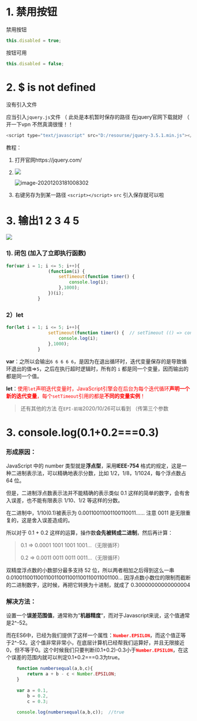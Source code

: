 # 1. 禁用按钮

禁用按钮 

```js
this.disabled = true;
```

按钮可用

```js
this.disabled = false;
```

# 2. $ is not defined

没有引入文件 

应当引入`jquery.js`文件 （ 此处是本机暂时保存的路径 在jquery官网下载就好 （ 开一下vpn 不然真滴很慢！！

```js
<script type="text/javascript" src="D:/resourse/jquery-3.5.1.min.js"></script>
```

教程：

1. 打开官网https://jquery.com/

2. ![](E:\EPInterest\查缺补漏！\img\5WRSR{~{QFWA6V]}]L1}[TO.png)

   ![image-20201203181008302](C:\Users\杨佳睿\AppData\Roaming\Typora\typora-user-images\image-20201203181008302.png)

3. 右键另存为到某一路径 `<script></script>`  `src` 引入保存就可以啦

# 3. 输出1 2 3 4 5

![](E:\EPInterest\查缺补漏！\img\image-20201203181234368.png)

### 1). 闭包 (加入了立即执行函数)

```js
for(var i = 1; i <= 5; i++){
                (function(i) {
                    setTimeout(function timer() {
                        console.log(i);
                    },1000);
                })(i);
            }
```

### 2）let 

```js
for(let i = 1; i <= 5; i++){
                setTimeout(function timer() {  // setTimeout (() => console.log(i),0)
                    console.log(i);
                },1000);
            }
```

**var**：之所以会输出`6 6 6 6 6`，是因为在退出循环时，迭代变量保存的是导致循环退出的值=>`5`，之后在执行超时逻辑时，所有的 `i` 都是同一个变量，因而输出的都是同一个值。

**let**：<font color='red'>使用`let`声明迭代变量时，JavaScript引擎会在后台为每个迭代循环**声明一个新的迭代变量**，每个`setTimeout`引用的都是**不同的变量实例**！</font>

> 还有其他的方法 在`EPI-前端`2020/10/26可以看到 （传第三个参数

# 3. console.log(0.1+0.2===0.3)

### 形成原因：

JavaScript 中的 number 类型就是**浮点型**，采用**IEEE-754** 格式的规定，这是一种二进制表示法，可以精确地表示分数，比如 1/2，1/8，1/1024，每个浮点数占 64 位。

但是，二进制浮点数表示法并不能精确的表示类似 0.1 这样的简单的数字，会有舍入误差，也不能有限表示 1/10、1/2 等这样的分数。

在二进制中，1/10(0.1)被表示为 0.00110011001100110011…… 注意 0011 是无限重复的，这是舍入误差造成的。

所以对于 0.1 + 0.2 这样的运算，操作数**会先被转成二进制**，然后再计算： 

>  0.1 => 0.0001 1001 1001 1001…（无限循环） 
>
>  0.2 => 0.0011 0011 0011 0011…（无限循环） 

双精度浮点数的小数部分最多支持 52 位，所以两者相加之后得到这么一串 0.0100110011001100110011001100110011001100... 因浮点数小数位的限制而截断的二进制数字，这时候，再把它转换为十进制，就成了 0.30000000000000004

### 解决方法：

设置一个**误差范围值**，通常称为”**机器精度**“，而对于Javascript来说，这个值通常是2^-52。

而在ES6中，已经为我们提供了这样一个属性：<font color = 'red'>**`Number.EPSILON`**</font>，而这个值正等于2^-52。这个值非常非常小，在底层计算机已经帮我们运算好，并且无限接近0，但不等于0。这个时候我们只要判断(0.1+0.2)-0.3小于<font color = 'red'>**`Number.EPSILON`**</font>，在这个误差的范围内就可以判定0.1+0.2===0.3为true。

```js
    function numbersequal(a,b,c){
        return a + b - c < Number.EPSILON;
    }
    
    var a = 0.1,
        b = 0.2,
        c = 0.3;
        
    console.log(numbersequal(a,b,c));  //true
```

